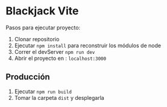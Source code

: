 # Blackjack Vite

Pasos para ejecutar proyecto:

1. Clonar repositorio
2. Ejecutar ```npm install``` para reconstruir los módulos de node
3. Correr el devServer ```npm run dev```
4. Abrir el proyecto en : ```localhost:3000```

## Producción

1. Ejecutar ```npm run build```
2. Tomar la carpeta ```dist``` y desplegarla